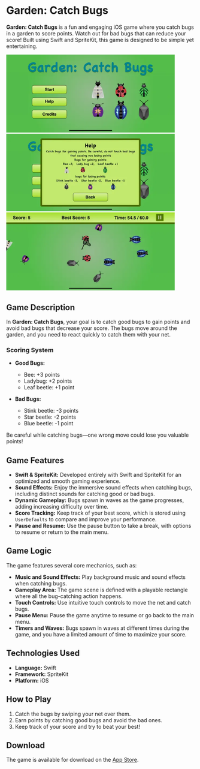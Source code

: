 # Garden: Catch Bugs

**Garden: Catch Bugs** is a fun and engaging iOS game where you catch bugs in a garden to score points. Watch out for bad bugs that can reduce your score! Built using Swift and SpriteKit, this game is designed to be simple yet entertaining.

<img src="images/1.webp" width="450">
<img src="images/2.webp" width="450">
<img src="images/3.webp" width="450">

## Game Description

In **Garden: Catch Bugs**, your goal is to catch good bugs to gain points and avoid bad bugs that decrease your score. The bugs move around the garden, and you need to react quickly to catch them with your net.

### Scoring System

- **Good Bugs:**
  - Bee: +3 points
  - Ladybug: +2 points
  - Leaf beetle: +1 point
  
- **Bad Bugs:**
  - Stink beetle: -3 points
  - Star beetle: -2 points
  - Blue beetle: -1 point

Be careful while catching bugs—one wrong move could lose you valuable points!

## Game Features

- **Swift & SpriteKit:** Developed entirely with Swift and SpriteKit for an optimized and smooth gaming experience.
- **Sound Effects:** Enjoy the immersive sound effects when catching bugs, including distinct sounds for catching good or bad bugs.
- **Dynamic Gameplay:** Bugs spawn in waves as the game progresses, adding increasing difficulty over time.
- **Score Tracking:** Keep track of your best score, which is stored using `UserDefaults` to compare and improve your performance.
- **Pause and Resume:** Use the pause button to take a break, with options to resume or return to the main menu.

## Game Logic

The game features several core mechanics, such as:

- **Music and Sound Effects:** Play background music and sound effects when catching bugs.
- **Gameplay Area:** The game scene is defined with a playable rectangle where all the bug-catching action happens.
- **Touch Controls:** Use intuitive touch controls to move the net and catch bugs.
- **Pause Menu:** Pause the game anytime to resume or go back to the main menu.
- **Timers and Waves:** Bugs spawn in waves at different times during the game, and you have a limited amount of time to maximize your score.

## Technologies Used

- **Language:** Swift
- **Framework:** SpriteKit
- **Platform:** iOS

## How to Play

1. Catch the bugs by swiping your net over them.
2. Earn points by catching good bugs and avoid the bad ones.
3. Keep track of your score and try to beat your best!

## Download

The game is available for download on the [App Store](https://apps.apple.com/gb/app/garden-catch-bugs/id1514979792?platform=iphone).
